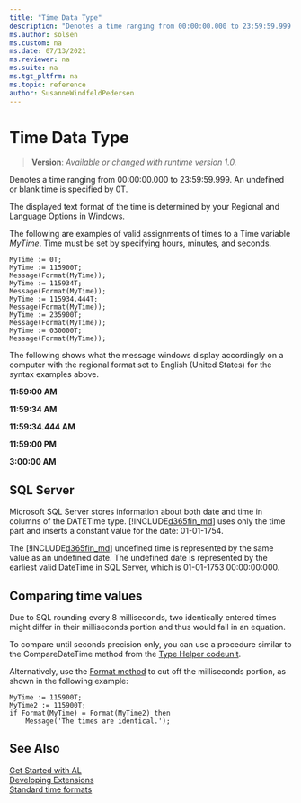 ```yaml
---
title: "Time Data Type"
description: "Denotes a time ranging from 00:00:00.000 to 23:59:59.999."
ms.author: solsen
ms.custom: na
ms.date: 07/13/2021
ms.reviewer: na
ms.suite: na
ms.tgt_pltfrm: na
ms.topic: reference
author: SusanneWindfeldPedersen
---
```

[//]: # (START>DO_NOT_EDIT)
[//]: # (IMPORTANT:Do not edit any of the content between here and the END>DO_NOT_EDIT.)
[//]: # (Any modifications should be made in the .xml files in the ModernDev repo.)
# Time Data Type
> **Version**: _Available or changed with runtime version 1.0._

Denotes a time ranging from 00:00:00.000 to 23:59:59.999. An undefined or blank time is specified by 0T.




[//]: # (IMPORTANT: END>DO_NOT_EDIT)

The displayed text format of the time is determined by your Regional and Language Options in Windows.  
  
The following are examples of valid assignments of times to a Time variable *MyTime*. Time must be set by specifying hours, minutes, and seconds. 
  
```al
MyTime := 0T;  
MyTime := 115900T;  
Message(Format(MyTime));  
MyTime := 115934T;  
Message(Format(MyTime));  
MyTime := 115934.444T;  
Message(Format(MyTime));  
MyTime := 235900T;  
Message(Format(MyTime));  
MyTime := 030000T;  
Message(Format(MyTime));  
```  
  
The following shows what the message windows display accordingly on a computer with the regional format set to English (United States) for the syntax examples above.  
  
**11:59:00 AM**
  
**11:59:34 AM**
  
**11:59:34.444 AM**

**11:59:00 PM**
  
**3:00:00 AM**

## SQL Server

Microsoft SQL Server stores information about both date and time in columns of the DATETime type. [!INCLUDE[d365fin_md](../../includes/d365fin_md.md)] uses only the time part and inserts a constant value for the date: 01-01-1754.  
  
The [!INCLUDE[d365fin_md](../../includes/d365fin_md.md)] undefined time is represented by the same value as an undefined date. The undefined date is represented by the earliest valid DateTime in SQL Server, which is 01-01-1753 00:00:00:000.

## Comparing time values

Due to SQL rounding every 8 milliseconds, two identically entered times might differ in their milliseconds portion and thus would fail in an equation. 

To compare until seconds precision only, you can use a procedure similar to the CompareDateTime method from the [Type Helper codeunit](https://learn.microsoft.com/dynamics365/business-central/application/base-application/codeunit/base-application-codeunit-type-helper).

Alternatively, use the [Format method](../system/system-format-joker-integer-integer-method.md) to cut off the milliseconds portion, as shown in the following example:
```al
MyTime := 115900T;
MyTime2 := 115900T;
if Format(MyTime) = Format(MyTime2) then
    Message('The times are identical.');
``` 
  
## See Also

[Get Started with AL](../../devenv-get-started.md)  
[Developing Extensions](../../devenv-dev-overview.md)  
[Standard time formats](../../devenv-format-property.md#standard-time-formats)
